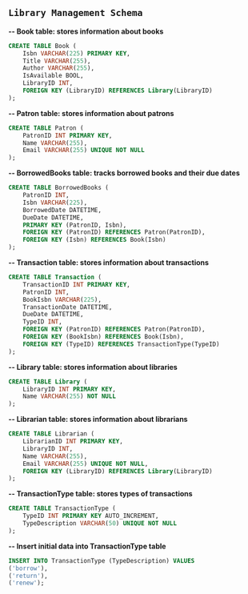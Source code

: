 ## `Library Management Schema`
    

__-- Book table: stores information about books__
```sql
CREATE TABLE Book (
    Isbn VARCHAR(225) PRIMARY KEY,
    Title VARCHAR(255),
    Author VARCHAR(255),
    IsAvailable BOOL,
    LibraryID INT,
    FOREIGN KEY (LibraryID) REFERENCES Library(LibraryID)
);
```

__-- Patron table: stores information about patrons__
```sql
CREATE TABLE Patron (
    PatronID INT PRIMARY KEY,
    Name VARCHAR(255),
    Email VARCHAR(255) UNIQUE NOT NULL
);
```
__-- BorrowedBooks table: tracks borrowed books and their due dates__
```sql
CREATE TABLE BorrowedBooks (
    PatronID INT,
    Isbn VARCHAR(225),
    BorrowedDate DATETIME,
    DueDate DATETIME,
    PRIMARY KEY (PatronID, Isbn),
    FOREIGN KEY (PatronID) REFERENCES Patron(PatronID),
    FOREIGN KEY (Isbn) REFERENCES Book(Isbn)
);
```

__-- Transaction table: stores information about transactions__
```sql
CREATE TABLE Transaction (
    TransactionID INT PRIMARY KEY,
    PatronID INT,
    BookIsbn VARCHAR(225),
    TransactionDate DATETIME,
    DueDate DATETIME,
    TypeID INT,
    FOREIGN KEY (PatronID) REFERENCES Patron(PatronID),
    FOREIGN KEY (BookIsbn) REFERENCES Book(Isbn),
    FOREIGN KEY (TypeID) REFERENCES TransactionType(TypeID)
);
```

__-- Library table: stores information about libraries__
```sql
CREATE TABLE Library (
    LibraryID INT PRIMARY KEY,
    Name VARCHAR(255) NOT NULL
);
```

__-- Librarian table: stores information about librarians__
```sql
CREATE TABLE Librarian (
    LibrarianID INT PRIMARY KEY,
    LibraryID INT,
    Name VARCHAR(255),
    Email VARCHAR(255) UNIQUE NOT NULL,
    FOREIGN KEY (LibraryID) REFERENCES Library(LibraryID)
);
```

__-- TransactionType table: stores types of transactions__
```sql
CREATE TABLE TransactionType (
    TypeID INT PRIMARY KEY AUTO_INCREMENT,
    TypeDescription VARCHAR(50) UNIQUE NOT NULL
);
```

__-- Insert initial data into TransactionType table__
```sql
INSERT INTO TransactionType (TypeDescription) VALUES
('borrow'),
('return'),
('renew');
```